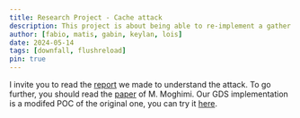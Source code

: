 ```yaml
---
title: Research Project - Cache attack
description: This project is about being able to re-implement a gather data sampling attack, Downfall. It allows the attacker to steal data from another process on the same computer. For example we can get encryption keys, passwords or locally stored personal data.
author: [fabio, matis, gabin, keylan, lois]
date: 2024-05-14
tags: [downfall, flushreload]
pin: true
---
```


I invite you to read the [report](/report/report_cache_attack.pdf) we made to understand the attack. To go further, you should read the [paper](https://downfall.page/) of M. Moghimi. Our GDS implementation is a modifed POC of the original one, you can try it [here](https://github.com/GZNOP/downfall_cache_attack.git).

